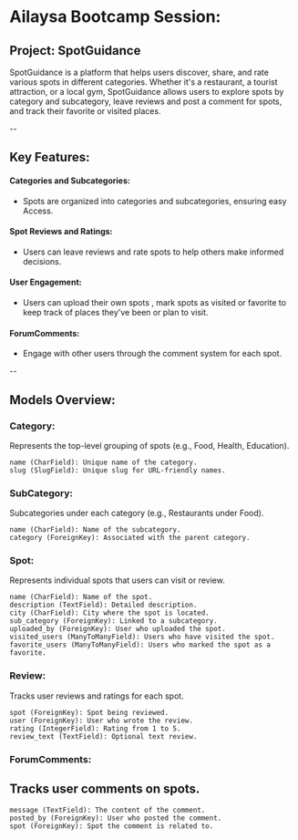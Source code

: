 # Ailaysa Bootcamp Session: 

## Project: SpotGuidance
  SpotGuidance is a platform that helps users discover, share, and rate various spots in different categories. Whether it's a restaurant, a tourist attraction, or a local gym, SpotGuidance allows users to explore spots by category and subcategory, leave reviews and post a comment for spots, and track their favorite or visited places.

--
## Key Features:

#### Categories and Subcategories: 
  - Spots are organized into categories and subcategories, ensuring easy Access.
  
#### Spot Reviews and Ratings: 
  - Users can leave reviews and rate spots to help others make informed decisions.
  
#### User Engagement: 
  - Users can upload their own spots , mark spots as visited or favorite to keep track of places they've been or plan to visit.
  
#### ForumComments: 
  - Engage with other users through the comment system for each spot.

--
## Models Overview:

  ### Category:  
  Represents the top-level grouping of spots (e.g., Food, Health, Education).

    name (CharField): Unique name of the category.
    slug (SlugField): Unique slug for URL-friendly names.
    
### SubCategory:
  Subcategories under each category (e.g., Restaurants under Food).

    name (CharField): Name of the subcategory.
    category (ForeignKey): Associated with the parent category.
    
### Spot:
  Represents individual spots that users can visit or review.

    name (CharField): Name of the spot.
    description (TextField): Detailed description.
    city (CharField): City where the spot is located.
    sub_category (ForeignKey): Linked to a subcategory.
    uploaded_by (ForeignKey): User who uploaded the spot.
    visited_users (ManyToManyField): Users who have visited the spot.
    favorite_users (ManyToManyField): Users who marked the spot as a favorite.

### Review:

  Tracks user reviews and ratings for each spot.

    spot (ForeignKey): Spot being reviewed.
    user (ForeignKey): User who wrote the review.
    rating (IntegerField): Rating from 1 to 5.
    review_text (TextField): Optional text review.
    
### ForumComments:
  Tracks user comments on spots.
--

    message (TextField): The content of the comment.
    posted_by (ForeignKey): User who posted the comment.
    spot (ForeignKey): Spot the comment is related to.
